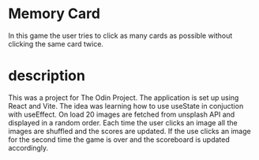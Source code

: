 # Memory Card

In this game the user tries to click as many cards as possible without clicking the same card twice.

# description
This was a project for The Odin Project. The application is set up using React and Vite. The idea was learning how to use useState in conjuction with useEffect. On load 20 images are fetched from unsplash API and displayed in a random order. Each time the user clicks an image all the images are shuffled and the scores are updated. If the use clicks an image for the second time the game is over and the scoreboard is updated accordingly.